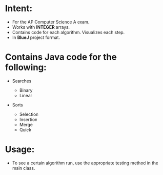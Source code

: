 
# Intent: 
* For the AP Computer Science A exam.
* Works with **INTEGER** arrays.
* Contains code for each algorithm. Visualizes each step. 
* In **BlueJ** project format. 

# Contains Java code for the following: 

* Searches
  * Binary
  * Linear

* Sorts
  * Selection
  * Insertion
  * Merge
  * Quick

# Usage: 
* To see a certain algorithm run, use the appropriate testing method in the main class.
